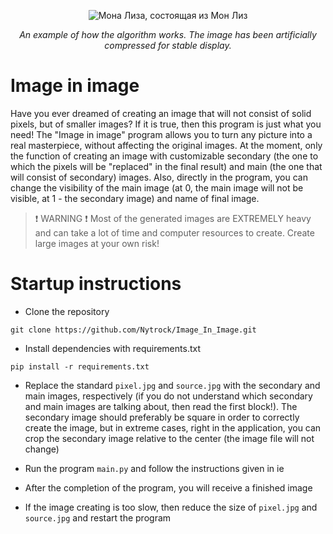 <p align="center"><img src="Logo.jpg" alt="Мона Лиза, состоящая из Мон Лиз"></p>
<p align="center"><i>An example of how the algorithm works. The image has been artificially compressed for stable display.</i></p>

# Image in image
Have you ever dreamed of creating an image that will not consist of solid pixels, but of smaller images? If it is true,
then this program is just what you need! The "Image in image" program allows you to turn any picture into a real masterpiece, without affecting the
original images. At the moment, only the function of creating an image with customizable secondary
(the one to which the pixels will be "replaced" in the final result) and main (the one that will consist of secondary) images. 
Also, directly in the program, you can change the visibility of the main image (at 0, the main image will not be visible, at 1 - the secondary image) and name of final image.
> :exclamation: WARNING :exclamation: Most of the generated images are EXTREMELY heavy and can take a lot of time and computer resources to create. Create large images at your own risk!

# Startup instructions
- Clone the repository

```shell
git clone https://github.com/Nytrock/Image_In_Image.git
```

- Install dependencies with requirements.txt
```shell
pip install -r requirements.txt
```

- Replace the standard `pixel.jpg` and `source.jpg` with the secondary and main images, respectively (if you do not understand which secondary and main images
are talking about, then read the first block!). The secondary image should preferably be square in order to correctly create the image, but in extreme cases, right in the application, you can crop the secondary image relative to the center (the image file will not change)

- Run the program `main.py` and follow the instructions given in iе

- After the completion of the program, you will receive a finished image

- If the image creating is too slow, then reduce the size of `pixel.jpg` and `source.jpg` and restart the program
